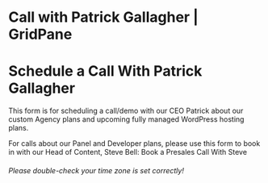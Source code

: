 # Call with Patrick Gallagher | GridPane

# Schedule a Call With Patrick Gallagher

 

This form is for scheduling a call/demo with our CEO Patrick about our custom Agency plans and upcoming fully managed WordPress hosting plans.

For calls about our Panel and Developer plans, please use this form to book in with our Head of Content, Steve Bell: Book a Presales Call With Steve

 

###### Please double-check your time zone is set correctly!

 

 

